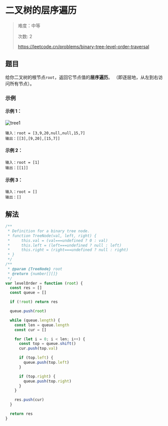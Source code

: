 # 二叉树的层序遍历

> 难度：中等
>
> 次数: 2
>
> https://leetcode.cn/problems/binary-tree-level-order-traversal

## 题目

给你二叉树的根节点`root`，返回它节点值的**层序遍历**。 （即逐层地，从左到右访问所有节点）。

### 示例

#### 示例 1：

![tree1](https://assets.leetcode.com/uploads/2021/02/19/tree1.jpg)

```
输入：root = [3,9,20,null,null,15,7]
输出：[[3],[9,20],[15,7]]
```

#### 示例 2：

```
输入：root = [1]
输出：[[1]]
```

#### 示例 3：

```
输入：root = []
输出：[]
```

## 解法

```javascript
/**
 * Definition for a binary tree node.
 * function TreeNode(val, left, right) {
 *     this.val = (val===undefined ? 0 : val)
 *     this.left = (left===undefined ? null : left)
 *     this.right = (right===undefined ? null : right)
 * }
 */
/**
 * @param {TreeNode} root
 * @return {number[][]}
 */
var levelOrder = function (root) {
  const res = []
  const queue = []

  if (!root) return res

  queue.push(root)

  while (queue.length) {
    const len = queue.length
    const cur = []

    for (let i = 0; i < len; i++) {
      const top = queue.shift()
      cur.push(top.val)

      if (top.left) {
        queue.push(top.left)
      }

      if (top.right) {
        queue.push(top.right)
      }
    }

    res.push(cur)
  }

  return res
}
```
